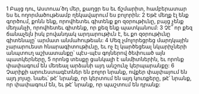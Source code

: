 1 Բայց դու, Աստուա՛ծդ մեր, քաղցր ես եւ ճշմարիտ,
համբերատար ես եւ ողորմածութեամբ ղեկավարում ես բոլորին:
2 Եթէ մեղք էլ ենք գործում, քոնն ենք,
որովհետեւ գիտենք քո զօրութիւնը,
բայց չենք մեղանչի, որովհետեւ գիտենք, որ քեզ ենք պատկանում:
3 Չէ՞ որ քեզ ճանաչելն իսկ բովանդակ արդարութիւն է,
եւ քո զօրութիւնը գիտենալը՝ արմատ անմահութեան:
4 Մեզ չմոլորեցրեց մարդկային չարարուեստ հնարագիտութիւնը,
եւ ոչ էլ կարծեցեալ նկարիչների անպտուղ աշխատանքը՝
պէս-պէս գոյներով ծեփուած այն պատկերները,
5 որոնց տեսքը ցանկալի է անմիտներին,
եւ որոնք փափագում են մեռեալ արձանի այդ անշունչ կերպարանքը:
6 Չարիքի արուեստագէտներ են բոլոր նրանք,
ովքեր փայփայում են այդ յոյսը.
նաեւ՝ թէ՛ նրանք, որ կերտում են այդ կուռքերը,
թէ՛ նրանք, որ փափագում են, եւ թէ՛ նրանք, որ պաշտում են դրանք:
